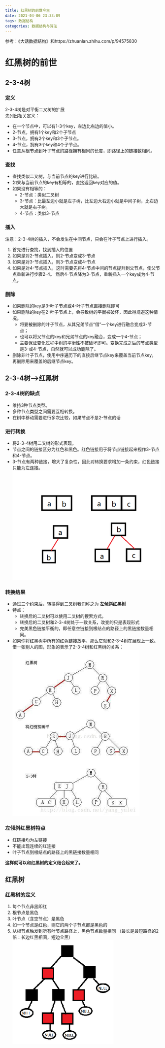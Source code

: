```yaml
---
title: 红黑树的前世今生
date: 2021-04-06 23:33:09
tags: 数据结构
categories: 数据结构与算法
---
```

参考：《大话数据结构》和https://zhuanlan.zhihu.com/p/94575830
# 红黑树的前世
## 2-3-4树
### 定义
2-3-4树是对平衡二叉树的扩展  
先列出相关定义：  
- 在一个节点中，可以有1-3个key，左边比右边的值小。
- 2-节点，拥有1个key和2个子节点
- 3-节点，拥有2个key和3个子节点。
- 4-节点，拥有3个key和4个子节点。
- 任意从根节点到叶子节点的路径拥有相同的长度，即路径上的链接数相同。  

### 查找
- 查找类似二叉树，与当前节点的key进行比较。  
- 如果与当前节点的key有相等的，直接返回key对应的值。  
- 如果没有相等的：  
    - 2-节点：类似二叉树  
    - 3-节点：比最左边小就是左子树，比左边大右边小就是中间子树，比右边大就是右子树。  
    - 4-节点：类似3-节点

### 插入
注意：2-3-4树的插入，不会发生在中间节点，只会在叶子节点上进行插入。
1. 首先进行查找，找到插入的位置  
2. 如果是对2-节点插入，则2-节点变成3-节点
3. 如果是对3-节点插入，则3-节点变成4-节点
4. 如果是对4-节点插入，这时需要先将4-节点中间的节点提升到父节点，使父节点重新进行步骤2-4。
   然后4-节点降为3-节点，重新插入一个key成为4-节点。  

### 删除
- 如果删除的key是3-叶子节点或4-叶子节点直接删除即可
- 如果删除的key在2-叶子节点上，会导致树的平衡被破坏，因此得规避这种情况。
    - 将要被删除的叶子节点，从其兄弟节点“借”一个key进行融合变成3-节点；
    - 也可以将父节点的key和兄弟节点的key融合，变成一个4-节点；
    - 主要保证变化过程中树的平衡性不被破坏即可。变换完成之后的节点类型是3-或4-节点，自然就可以成功删除了。
- 删除非叶子节点，使用中序遍历下的直接后继节点key来覆盖当前节点key，再删除用来覆盖的后继节点key。
  
## 2-3-4树-->红黑树
### 2-3-4树的缺点
- 维持3种节点类型。
- 多种节点类型之间需要互相转换。
- 在树中移动需要进行多次比较，如果节点不是2-节点的话

### 进行转换
- 将2-3-4树用二叉树的形式表现。
- 节点之间的链接区分为红色和黑色。红色链接用于将节点链接起来视作3-节点和4-节点。
- 3-节点有两种链接，增大了复杂性，因此对转换要求增加一条约束，红色链接只能为左连接。
![图1](./红黑树的前世今生/234转红黑树.png)

### 转换结果
- 通过三个约束后，转换得到二叉树我们称之为 __左倾斜红黑树__  
- 特点：
  - 转换后的二叉树可以使用二叉树的搜索方式。
  - 转换后的二叉树和2-3-4树处于一致关系，改变的只是表现形式
  - 完美黑色链接平衡的，即任意空链接到根结点的路径上的黑链接数量相同。 
- 如果你将红黑树中所有的红色链接放平，那么它就和2-3-4树在展现上一致。
借一张别人的图，形象的表示了2-3-4树和红黑树的关系：
![图2](./红黑树的前世今生/图2.jpg)

### 左倾斜红黑树特点
- 红链接均为左链接
- 不能出现连续的红连接
- 叶子节点到根结点的路径上的黑链接数量相同

__这样就可以和红黑树的定义结合起来了。__

## 红黑树
### 红黑树的定义
1. 每个节点非黑即红 
2. 根节点是黑色
3. 叶节点（含空节点）是黑色 
4. 如一个节点是红色，则它的两个子节点都是黑色的
5. 从根节点触发到所有叶节点路径上，黑色节点数量相同 （最长是最短路径的2倍：长边红黑相间，短边全黑）
![图3](./红黑树的前世今生/图3.png)


